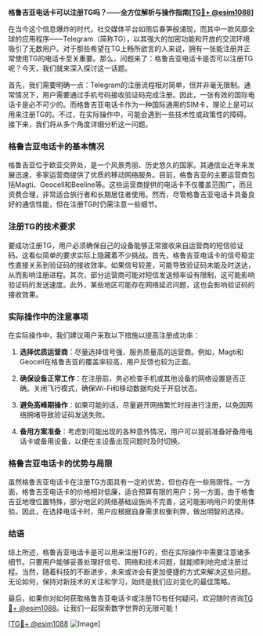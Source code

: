 **格鲁吉亚电话卡可以注册TG吗？——全方位解析与操作指南[[TG💪+ @esim1088](https://t.me/s/esim1088)]**

在当今这个信息爆炸的时代，社交媒体平台如雨后春笋般涌现，而其中一款风靡全球的应用程序——Telegram（简称TG），以其强大的加密功能和开放的交流环境吸引了无数用户。对于那些希望在TG上畅所欲言的人来说，拥有一张能注册并正常使用TG的电话卡至关重要。那么，问题来了：格鲁吉亚电话卡是否可以注册TG呢？今天，我们就来深入探讨这一话题。

首先，我们需要明确一点：Telegram的注册流程相对简单，但并非毫无限制。通常情况下，用户需要通过手机号码接收验证码完成注册。因此，一张有效的国际电话卡是必不可少的。而格鲁吉亚电话卡作为一种国际通用的SIM卡，理论上是可以用来注册TG的。不过，在实际操作中，可能会遇到一些技术性或政策性的障碍。接下来，我们将从多个角度详细分析这一问题。

### 格鲁吉亚电话卡的基本情况

格鲁吉亚位于欧亚交界处，是一个风景秀丽、历史悠久的国家。其通信业近年来发展迅速，多家运营商提供了优质的移动网络服务。目前，格鲁吉亚的主要运营商包括Magti、Geocell和Beeline等。这些运营商提供的电话卡不仅覆盖范围广，而且资费合理，非常适合旅行者和长期居住者使用。然而，尽管格鲁吉亚电话卡具备良好的通信性能，但在注册TG时仍需注意一些细节。

### 注册TG的技术要求

要成功注册TG，用户必须确保自己的设备能够正常接收来自运营商的短信验证码。这看似简单的要求实际上隐藏着不少挑战。首先，格鲁吉亚电话卡的信号稳定性直接关系到验证码的接收效率。如果信号较差，可能导致验证码未能及时送达，从而影响注册进程。其次，部分运营商可能对短信发送频率设有限制，这可能影响验证码的发送速度。此外，某些地区可能存在网络延迟问题，这也会影响验证码的接收效果。

### 实际操作中的注意事项

在实际操作中，我们建议用户采取以下措施以提高注册成功率：

1. **选择优质运营商**：尽量选择信号强、服务质量高的运营商。例如，Magti和Geocell在格鲁吉亚的覆盖率较高，用户反馈也较为正面。
   
2. **确保设备正常工作**：在注册前，务必检查手机或其他设备的网络设置是否正确。关闭飞行模式，确保Wi-Fi和移动数据均处于开启状态。

3. **避免高峰期操作**：如果可能的话，尽量避开网络繁忙时段进行注册，以免因网络拥堵导致验证码发送失败。

4. **备用方案准备**：考虑到可能出现的各种意外情况，用户可以提前准备好备用电话卡或备用设备，以便在主设备出现问题时及时切换。

### 格鲁吉亚电话卡的优势与局限

虽然格鲁吉亚电话卡在注册TG方面具有一定的优势，但也存在一些局限性。一方面，格鲁吉亚电话卡的价格相对低廉，适合预算有限的用户；另一方面，由于格鲁吉亚地理位置特殊，部分地区的网络基础设施尚不完善，这可能影响用户的使用体验。因此，在选择电话卡时，用户应根据自身需求权衡利弊，做出明智的选择。

### 结语

综上所述，格鲁吉亚电话卡是可以用来注册TG的，但在实际操作中需要注意诸多细节。只要用户能够妥善处理好信号、网络和技术问题，就能顺利地完成注册过程。当然，随着科技的不断进步，未来或许会有更加便捷的方式来解决这些问题。无论如何，保持对新技术的关注和学习，始终是我们应对变化的最佳策略。

最后，如果你对如何获取格鲁吉亚电话卡或注册TG有任何疑问，欢迎随时咨询[TG💪+ @esim1088](https://t.me/s/esim1088)。让我们一起探索数字世界的无限可能！

[[TG💪+ @esim1088](https://t.me/s/esim1088) ![Image](https://i.postimg.cc/4NQfJmqS/Snipaste-2025-05-13-00-14-12.png)]